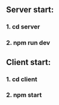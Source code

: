 
## Server start:
### 1. cd server
### 2. npm run dev 

## Client start:
### 1. cd client
### 2. npm start
